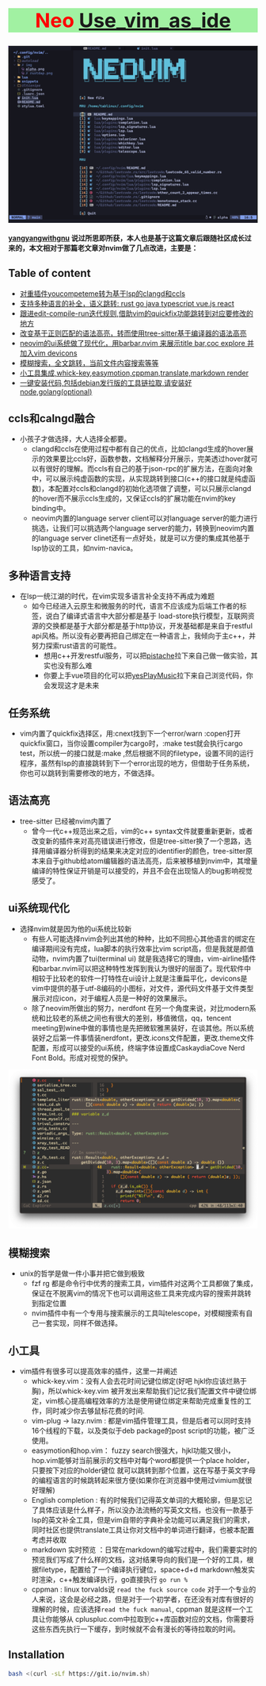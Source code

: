 <div align="center">
    <h1 style="font-size:40px;color:red;background-color: #a1f1a2"> Neo <a href="https://github.com/yangyangwithgnu/use_vim_as_ide"; class="original-topic"; > Use_vim_as_ide </a> </h1>
</div>

<img align="center" src="./img/alpha.png"/>

#### [yangyangwithgnu](https://github.com/yangyangwithgnu) 说过所思即所获，本人也是基于这篇文章后跟随社区成长过来的，本文相对于那篇老文章对nvim做了几点改进，主要是：

## Table of content
* [对重插件youcompeteme转为基于lsp的clangd和ccls](#ccls和calngd融合)
* [支持多种语言的补全，语义跳转: rust go java typescript vue.js react](#多种语言支持)
* [跟进edit-compile-run迭代规则,借助vim的quickfix功能跳转到对应要修改的地方](#任务系统)
* [改变基于正则匹配的语法高亮，转而使用tree-sitter基于编译器的语法高亮](#语法高亮)
* [neovim的ui系统做了现代化，用barbar.nvim 来展示title bar,coc explore 并加入vim devicons](#ui系统现代化)
* [模糊搜索，全文跳转，当前文件内容搜索等等](#模糊搜索)
* [小工具集成,whick-key,easymotion,cppman,translate,markdown render](#小工具)
* [一键安装代码,包括debian发行版的工具链拉取,请安装好node,golang(optional)](#Installation)

<!-- more --> 

## ccls和calngd融合
- 小孩子才做选择，大人选择全都要。
    - clangd和ccls在使用过程中都有自己的优点，比如clangd生成的hover展示的效果要比ccls好，函数参数，文档解释分开展示，完美透过hover就可以有很好的理解。而ccls有自己的基于json-rpc的扩展方法，在面向对象中，可以展示纯虚函数的实现，从实现跳转到接口(c++的接口就是纯虚函数)，本配置对ccls和clangd的初始化选项做了调整，可以只展示clangd的hover而不展示ccls生成的，又保证ccls的扩展功能在nvim的key binding中。
    - neovim内置的language server client可以对language server的能力进行挑选，让我们可以挑选两个language server的能力，转换到neovim内置的language server clinet还有一点好处，就是可以方便的集成其他基于lsp协议的工具，如nvim-navica。

## 多种语言支持
- 在lsp一统江湖的时代，在vim实现多语言补全支持不再成为难题
    - 如今已经进入云原生和微服务的时代，语言不应该成为后端工作者的标签，说白了编译式语言中大部分都是基于 load-store执行模型，互联网资源的交换都是基于大部分都是基于http协议，开发基础都是来自于restful api风格。所以没有必要再把自己绑定在一种语言上，我倾向于主c++，并努力探索rust语言的可能性。
        - 想用c++开发restful服务，可以把[pistache](https://github.com/pistacheio/pistache)拉下来自己做一做实验，其实也没有那么难
        - 你要上手vue项目的化可以把[yesPlayMusic](https://github.com/qier222/YesPlayMusic)拉下来自己浏览代码，你会发现这才是未来

## 任务系统
- vim内置了quickfix选择区，用:cnext找到下一个error/warn :copen打开quickfix窗口，当你设置compiler为cargo时，:make test就会执行cargo test，所以统一的接口就是:make ,然后根据不同的filetype，设置不同的运行程序，虽然有lsp的直接跳转到下一个error出现的地方，但借助于任务系统，你也可以跳转到需要修改的地方，不做选择。

## 语法高亮
- tree-sitter 已经被nvim内置了
    - 曾今一代c++规范出来之后，vim的c++ syntax文件就要重新更新，或者改变新的插件来对高亮错误进行修改，但是tree-sitter换了一个思路，选择用编译器分析得到的结果来决定对应的identifier的颜色，tree-sitter原本来自于github给atom编辑器的语法高亮，后来被移植到nvim中，其增量编译的特性保证开销是可以接受的，并且不会在出现恼人的bug影响视觉感受了。

## ui系统现代化
- 选择nvim就是因为他的ui系统比较新
    - 有些人可能选择nvim会列出其他的种种，比如不同担心其他语言的绑定在编译期间没有完成，lua脚本的执行效率比vim script高，但是我就是颜值动物，nvim内置了tui(terminal ui) 就是我选择它的理由，vim-airline插件和barbar.nvim可以把这种特性发挥到我认为很好的层面了。现代软件中相较于比较老的软件一打特性在ui设计上就是注重扁平化，devicons是vim中提供的基于utf-8编码的小图标，对文件，源代码文件基于文件类型展示对应icon，对于编程人员是一种好的效果展示。
    - 除了neovim所做出的努力，nerdfont 在另一个角度来说，对比modern系统和比较老的系统之间也有很大的差别，移值微信，qq，tencent meeting到wine中做的事情也是先把微软雅黑装好，在谈其他。所以系统装好之后第一件事情装nerdfont，更改.icons文件配置，更改.theme文件配置，形成可以接受的ui系统，终端字体设置成CaskaydiaCove Nerd Font Bold。形成对视觉的保护。

<div align="right">
<img src="./img/c++.png">
</div>

## 模糊搜索
- unix的哲学是做一件小事并把它做到极致
    - fzf rg 都是命令行中优秀的搜索工具，vim插件对这两个工具都做了集成，保证在不脱离vim的情况下也可以调用这些工具来完成内容的搜索并跳转到指定位置
    - nvim插件中有一个专用与搜索展示的工具叫telescope，对模糊搜索有自己一套实现，同样不做选择。

## 小工具
- vim插件有很多可以提高效率的插件，这里一并阐述
    - whick-key.vim：没有人会去花时间记键位绑定(好吧 hjkl你应该烂熟于胸)，所以whick-key.vim 被开发出来帮助我们记忆我们配置文件中键位绑定，vim核心提高编程效率的方法是使用键位绑定来帮助完成重复性的工作，同时减少你去够鼠标花费的时间.
    - vim-plug -> lazy.nvim : 都是vim插件管理工具，但是后者可以同时支持16个线程的下载，以及类似于deb package的post script的功能，被广泛使用。
    - easymotion和hop.vim： fuzzy search很强大，hjkl功能又很小，hop.vim能够对当前展示的文档中对每个word都提供一个place holder，只要按下对应的holder键位 就可以跳转到那个位置，这在写基于英文字母的编程语言的时候跳转起来很方便(如果你在浏览器中使用过vimium就很好理解)
    - English completion : 有的时候我们记得英文单词的大概轮廓，但是忘记了具体应该是什么样子，所以没办法流畅的写英文文档，也没有一款基于lsp的英文补全工具，但是vim自带的字典补全功能可以满足我们的需求，同时社区也提供translate工具让你对文档中的单词进行翻译，也被本配置考虑并收取
    - markdown 实时预览 ：日常在markdown的编写过程中，我们需要实时的预览我们写成了什么样的文档，这对结果导向的我们是一个好的工具，根据filetype，配置给了一个编译执行键位，space+d+d markdown触发实时渲染，c++触发编译执行，go直接执行 ```go run %```
    - cppman : linux torvalds说 ```read the fuck source code``` 对于一个专业的人来说，这会是必经之路，但是对于一个初学者，在还没有对库有很好的理解的时候，应该选择```read the fuck manual```, cppman 就是这样一个工具让你能够从 cpluspluc.com中拉取到c++库函数对应的文档，你需要将这些东西先执行一下缓存，到时候就不会有漫长的等待拉取的时间。

## Installation

```bash
bash <(curl -sLf https://git.io/nvim.sh)
```
